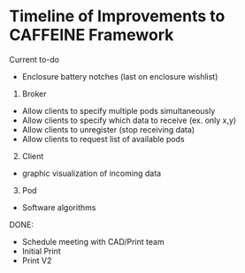 # Timeline of Improvements to CAFFEINE Framework

Current to-do

- Enclosure battery notches (last on enclosure wishlist)

1. Broker

  - Allow clients to specify multiple pods simultaneously
  - Allow clients to specify which data to receive (ex. only x,y)
  - Allow clients to unregister (stop receiving data)
  - Allow clients to request list of available pods

2. Client
  - graphic visualization of incoming data

3. Pod
  - Software algorithms




DONE: 

- Schedule meeting with CAD/Print team
- Initial Print
- Print V2
